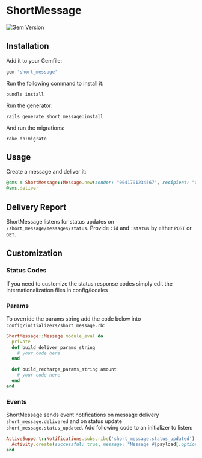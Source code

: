 # ShortMessage

[![Gem Version](https://badge.fury.io/rb/short_message.png)](http://badge.fury.io/rb/short_message)

## Installation

Add it to your Gemfile:

```ruby
gem 'short_message'
```

Run the following command to install it:

```console
bundle install
```

Run the generator:

```console
rails generate short_message:install
```

And run the migrations:

```console
rake db:migrate
```

## Usage

Create a message and deliver it:

```ruby
@sms = ShortMessage::Message.new(sender: "0041791234567", recipient: "0041799876543", text: "Hello World!")
@sms.deliver
```

## Delivery Report

ShortMessage listens for status updates on `/short_message/messages/status`. Provide `:id` and `:status` by either `POST` or `GET`.

## Customization

### Status Codes

If you need to customize the status response codes simply edit the internationalization files in config/locales

### Params

To override the params string add the code below into `config/initializers/short_message.rb`:

```ruby
ShortMessage::Message.module_eval do
  private
  def build_deliver_params_string
    # your code here
  end

  def build_recharge_params_string amount
    # your code here
  end
end
```

### Events

ShortMessage sends event notifications on message delivery `short_message.delivered` and on status update `short_message.status_updated`. Add following code to an initializer to listen:

```ruby
ActiveSupport::Notifications.subscribe('short_message.status_updated') do |name, start, finish, id, payload|
  Activity.create(successful: true, message: "Message #{payload[:options][:key]} has now status #{payload[:options][:status]}.")
end
```
